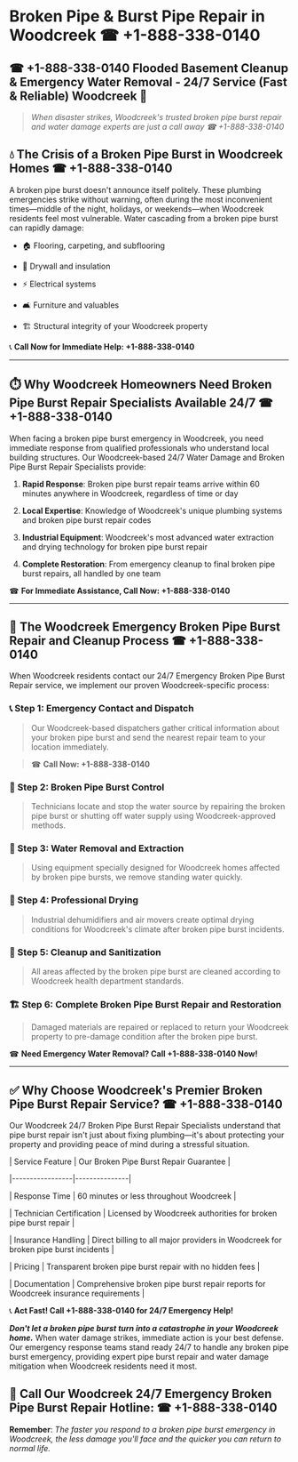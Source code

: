 # Broken Pipe & Burst Pipe Repair in Woodcreek ☎ +1-888-338-0140  
## ☎ +1-888-338-0140 Flooded Basement Cleanup & Emergency Water Removal - 24/7 Service (Fast & Reliable) Woodcreek 🚨  

> *When disaster strikes, Woodcreek's trusted broken pipe burst repair and water damage experts are just a call away ☎ +1-888-338-0140*  

## 💧 The Crisis of a Broken Pipe Burst in Woodcreek Homes ☎ +1-888-338-0140  

A broken pipe burst doesn't announce itself politely. These plumbing emergencies strike without warning, often during the most inconvenient times—middle of the night, holidays, or weekends—when Woodcreek residents feel most vulnerable. Water cascading from a broken pipe burst can rapidly damage:  

* 🏠 Flooring, carpeting, and subflooring  
* 🧱 Drywall and insulation  
* ⚡ Electrical systems  
* 🛋️ Furniture and valuables  
* 🏗️ Structural integrity of your Woodcreek property  

📞 **Call Now for Immediate Help: +1-888-338-0140**  

---  

## ⏱️ Why Woodcreek Homeowners Need Broken Pipe Burst Repair Specialists Available 24/7 ☎ +1-888-338-0140  

When facing a broken pipe burst emergency in Woodcreek, you need immediate response from qualified professionals who understand local building structures. Our Woodcreek-based 24/7 Water Damage and Broken Pipe Burst Repair Specialists provide:  

1. **Rapid Response**: Broken pipe burst repair teams arrive within 60 minutes anywhere in Woodcreek, regardless of time or day  
2. **Local Expertise**: Knowledge of Woodcreek's unique plumbing systems and broken pipe burst repair codes  
3. **Industrial Equipment**: Woodcreek's most advanced water extraction and drying technology for broken pipe burst repair  
4. **Complete Restoration**: From emergency cleanup to final broken pipe burst repairs, all handled by one team  

☎ **For Immediate Assistance, Call Now: +1-888-338-0140**  

---  

## 🔧 The Woodcreek Emergency Broken Pipe Burst Repair and Cleanup Process ☎ +1-888-338-0140  

When Woodcreek residents contact our 24/7 Emergency Broken Pipe Burst Repair service, we implement our proven Woodcreek-specific process:  

### 📞 Step 1: Emergency Contact and Dispatch  
> Our Woodcreek-based dispatchers gather critical information about your broken pipe burst and send the nearest repair team to your location immediately.  
> ☎ **Call Now: +1-888-338-0140**  

### 🚿 Step 2: Broken Pipe Burst Control  
> Technicians locate and stop the water source by repairing the broken pipe burst or shutting off water supply using Woodcreek-approved methods.  

### 🌊 Step 3: Water Removal and Extraction  
> Using equipment specially designed for Woodcreek homes affected by broken pipe bursts, we remove standing water quickly.  

### 💨 Step 4: Professional Drying  
> Industrial dehumidifiers and air movers create optimal drying conditions for Woodcreek's climate after broken pipe burst incidents.  

### 🧼 Step 5: Cleanup and Sanitization  
> All areas affected by the broken pipe burst are cleaned according to Woodcreek health department standards.  

### 🏗️ Step 6: Complete Broken Pipe Burst Repair and Restoration  
> Damaged materials are repaired or replaced to return your Woodcreek property to pre-damage condition after the broken pipe burst.  

☎ **Need Emergency Water Removal? Call +1-888-338-0140 Now!**  

---  

## ✅ Why Choose Woodcreek's Premier Broken Pipe Burst Repair Service? ☎ +1-888-338-0140  

Our Woodcreek 24/7 Broken Pipe Burst Repair Specialists understand that pipe burst repair isn't just about fixing plumbing—it's about protecting your property and providing peace of mind during a stressful situation.  

| Service Feature | Our Broken Pipe Burst Repair Guarantee |  
|-----------------|---------------|  
| Response Time | 60 minutes or less throughout Woodcreek |  
| Technician Certification | Licensed by Woodcreek authorities for broken pipe burst repair |  
| Insurance Handling | Direct billing to all major providers in Woodcreek for broken pipe burst incidents |  
| Pricing | Transparent broken pipe burst repair with no hidden fees |  
| Documentation | Comprehensive broken pipe burst repair reports for Woodcreek insurance requirements |  

📞 **Act Fast! Call +1-888-338-0140 for 24/7 Emergency Help!**  

***Don't let a broken pipe burst turn into a catastrophe in your Woodcreek home.*** When water damage strikes, immediate action is your best defense. Our emergency response teams stand ready 24/7 to handle any broken pipe burst emergency, providing expert pipe burst repair and water damage mitigation when Woodcreek residents need it most.  

## 📱 Call Our Woodcreek 24/7 Emergency Broken Pipe Burst Repair Hotline: ☎ +1-888-338-0140  

**Remember**: *The faster you respond to a broken pipe burst emergency in Woodcreek, the less damage you'll face and the quicker you can return to normal life.*